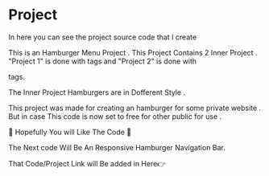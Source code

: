 # Project
In here you can see the project source code that I create


This is an Hamburger Menu Project . This Project Contains 2 Inner Project . "Project 1" is done with <span> tags and "Project 2" is done with <div> tags.

The Inner Project Hamburgers are in Dofferent Style .

This project was made for creating an hamburger for some private website .
But in case This code is now set to free for other public for use .

🙂 Hopefully You will Like The Code 🙂

The Next code Will Be An Responsive Hamburger Navigation Bar.

That Code/Project Link will Be added in Here👉
